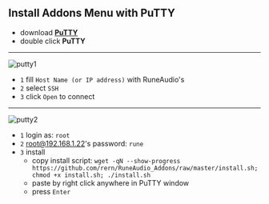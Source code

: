 Install Addons Menu with PuTTY
---

- download [**PuTTY**](https://the.earth.li/~sgtatham/putty/latest/w32/putty.exe)
- double click **PuTTY**
---
![putty1](https://github.com/rern/RuneAudio/blob/master/Addons_install/putty01.png)  
- `1` fill `Host Name (or IP address)` with RuneAudio's
- `2` select `SSH`
- `3` click `Open` to connect
---
![putty2](https://github.com/rern/RuneAudio/blob/master/Addons_install/putty02.png)  
- `1` login as: `root`
- `2` root@192.168.1.22's password: `rune`
- `3` install
  - copy install script: `wget -qN --show-progress https://github.com/rern/RuneAudio_Addons/raw/master/install.sh; chmod +x install.sh; ./install.sh`
  - paste by right click anywhere in PuTTY window
  - press `Enter`
